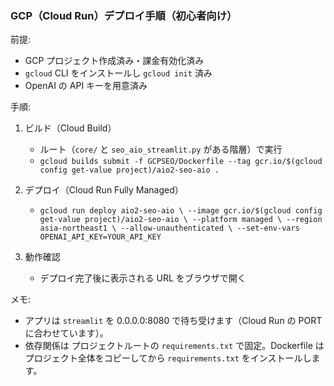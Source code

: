 ### GCP（Cloud Run）デプロイ手順（初心者向け）

前提:
- GCP プロジェクト作成済み・課金有効化済み
- `gcloud` CLI をインストールし `gcloud init` 済み
- OpenAI の API キーを用意済み

手順:
1. ビルド（Cloud Build）
   - ルート（`core/` と `seo_aio_streamlit.py` がある階層）で実行
   - `gcloud builds submit -f GCPSEO/Dockerfile --tag gcr.io/$(gcloud config get-value project)/aio2-seo-aio .`
2. デプロイ（Cloud Run Fully Managed）
   - `gcloud run deploy aio2-seo-aio \
       --image gcr.io/$(gcloud config get-value project)/aio2-seo-aio \
       --platform managed \
       --region asia-northeast1 \
       --allow-unauthenticated \
       --set-env-vars OPENAI_API_KEY=YOUR_API_KEY`

2. 動作確認
   - デプロイ完了後に表示される URL をブラウザで開く

メモ:
- アプリは `streamlit` を 0.0.0.0:8080 で待ち受けます（Cloud Run の PORT に合わせています）。
- 依存関係は プロジェクトルートの `requirements.txt` で固定。Dockerfile はプロジェクト全体をコピーしてから `requirements.txt` をインストールします。

